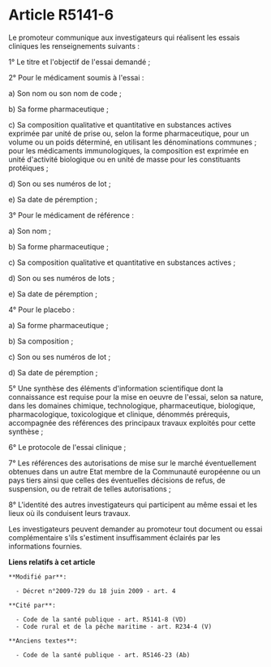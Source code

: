 # Article R5141-6

Le promoteur communique aux investigateurs qui réalisent les essais cliniques les renseignements suivants : 

1° Le titre et l'objectif de l'essai demandé ; 

2° Pour le médicament soumis à l'essai : 

a) Son nom ou son nom de code ; 

b) Sa forme pharmaceutique ; 

c) Sa composition qualitative et quantitative en substances actives exprimée par unité de prise ou, selon la forme
pharmaceutique, pour un volume ou un poids déterminé, en utilisant les dénominations communes ; pour les médicaments
immunologiques, la composition est exprimée en unité d'activité biologique ou en unité de masse pour les constituants
protéiques ; 

d) Son ou ses numéros de lot ; 

e) Sa date de péremption ; 

3° Pour le médicament de référence : 

a) Son nom ; 

b) Sa forme pharmaceutique ; 

c) Sa composition qualitative et quantitative en substances actives ; 

d) Son ou ses numéros de lots ; 

e) Sa date de péremption ; 

4° Pour le placebo : 

a) Sa forme pharmaceutique ; 

b) Sa composition ; 

c) Son ou ses numéros de lot ; 

d) Sa date de péremption ; 

5° Une synthèse des éléments d'information scientifique dont la connaissance est requise pour la mise en oeuvre de l'essai,
selon sa nature, dans les domaines chimique, technologique, pharmaceutique, biologique, pharmacologique, toxicologique et
clinique, dénommés prérequis, accompagnée des références des principaux travaux exploités pour cette synthèse ; 

6° Le protocole de l'essai clinique    ; 

7° Les références des autorisations de mise sur le marché éventuellement obtenues dans un autre Etat membre de la Communauté
européenne ou un pays tiers ainsi que celles des éventuelles décisions de refus, de suspension, ou de retrait de telles
autorisations ; 

8° L'identité des autres investigateurs qui participent au même essai et les lieux où ils conduisent leurs travaux. 

Les investigateurs peuvent demander au promoteur tout document ou essai complémentaire s'ils s'estiment insuffisamment
éclairés par les informations fournies.

**Liens relatifs à cet article**

	**Modifié par**:

	  - Décret n°2009-729 du 18 juin 2009 - art. 4

	**Cité par**:

	  - Code de la santé publique - art. R5141-8 (VD)
	  - Code rural et de la pêche maritime - art. R234-4 (V)

	**Anciens textes**:

	  - Code de la santé publique - art. R5146-23 (Ab)
